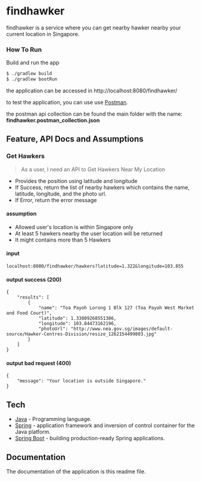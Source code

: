 # findhawker
findhawker is a service where you can get nearby hawker nearby your current location in Singapore.

### How To Run
Build and run the app
```sh
$ ./gradlew build
$ ./gradlew bootRun
```

the application can be accessed in http://localhost:8080/findhawker/

to test the application, you can use use [Postman].

the postman api collection can be found the main folder with the name: **findhawker.postman_collection.json**


## Feature, API Docs and Assumptions

### Get Hawkers
> As a user, I need an API to Get Hawkers Near My Location
  - Provides the position using latitude and longitude
  - If Success, return the list of nearby hawkers which contains the name, latitude, longitude, and the photo url.
  - If Error, return the error message 

#### assumption
 - Allowed user's location is within Singapore only
 - At least 5 hawkers nearby the user location will be returned
 - It might contains more than 5 Hawkers
#### input
```
localhost:8080/findhawker/hawkers?latitude=1.322&longitude=103.855
```
#### output success (200)
```
{
    "results": [
        {
            "name": "Toa Payoh Lorong 1 Blk 127 (Toa Payoh West Market and Food Court)",
            "latitude": 1.33809268551386,
            "longitude": 103.84473162196,
            "photoUrl": "http://www.nea.gov.sg/images/default-source/Hawker-Centres-Division/resize_1262154499803.jpg"
        }
    ]
}
```
#### output bad request (400)
```
{
    "message": "Your location is outside Singapore."
}
```

## Tech

* [Java] - Programming language.
* [Spring] - application framework and inversion of control container for the Java platform.
* [Spring Boot] - building production-ready Spring applications.


## Documentation
The documentation of the application is this readme file. 

[//]: # 
[Java]: <https://swagger.io/>
[Spring]: <https://spring.io/>
[Spring Boot]: <https://projects.spring.io/spring-boot/>
[Postman]: <https://www.getpostman.com/>